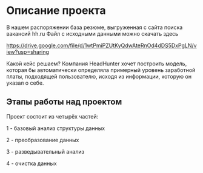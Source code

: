 # Описание проекта
В нашем распоряжении база резюме, выгруженная с сайта поиска вакансий hh.ru Файл с исходными данными можно скачать здесь

https://drive.google.com/file/d/1wtPmiPZUtKyQdwAteRnOd4dDS5DxPgLN/view?usp=sharing

Какой кейс решаем?
Компания HeadHunter хочет построить модель, которая бы автоматически определяла примерный уровень заработной платы, подходящей пользователю, исходя из информации, которую он указал о себе.

## Этапы работы над проектом
Проект состоит из четырёх частей:

1 - базовый анализ структуры данных

2 - преобразование данных

3 - разведывательный анализ

4 - очистка данных

